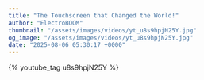 ```yaml
---
title: "The Touchscreen that Changed the World!"
author: "ElectroBOOM"
thumbnail: "/assets/images/videos/yt_u8s9hpjN25Y.jpg"
og_image: "/assets/images/videos/yt_u8s9hpjN25Y.jpg"
date: "2025-08-06 05:30:17 +0000"
---
```


{% youtube_tag u8s9hpjN25Y %}